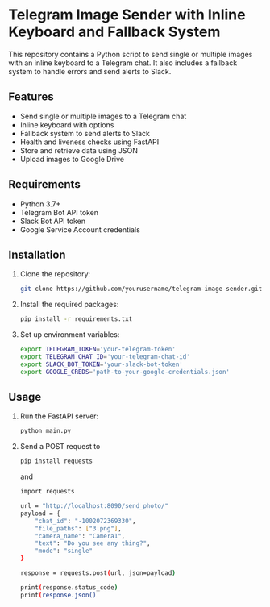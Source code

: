 # Telegram Image Sender with Inline Keyboard and Fallback System

This repository contains a Python script to send single or multiple images with an inline keyboard to a Telegram chat. It also includes a fallback system to handle errors and send alerts to Slack.

## Features

- Send single or multiple images to a Telegram chat
- Inline keyboard with options
- Fallback system to send alerts to Slack
- Health and liveness checks using FastAPI
- Store and retrieve data using JSON
- Upload images to Google Drive

## Requirements

- Python 3.7+
- Telegram Bot API token
- Slack Bot API token
- Google Service Account credentials

## Installation

1. Clone the repository:

    ```bash
    git clone https://github.com/yourusername/telegram-image-sender.git
    
    ```

2. Install the required packages:

    ```bash
    pip install -r requirements.txt
    ```

3. Set up environment variables:

    ```bash
    export TELEGRAM_TOKEN='your-telegram-token'
    export TELEGRAM_CHAT_ID='your-telegram-chat-id'
    export SLACK_BOT_TOKEN='your-slack-bot-token'
    export GOOGLE_CREDS='path-to-your-google-credentials.json'
    ```

## Usage

1. Run the FastAPI server:

    ```bash
    python main.py
    ```

2. Send a POST request to
    ```bash
    pip install requests
    ```
    and

    ```bash
    import requests

    url = "http://localhost:8090/send_photo/"
    payload = {
        "chat_id": "-1002072369330",
        "file_paths": ["3.png"],
        "camera_name": "Camera1",
        "text": "Do you see any thing?",
        "mode": "single"
    }
    
    response = requests.post(url, json=payload)
    
    print(response.status_code)
    print(response.json()
    
    ```
    
    
